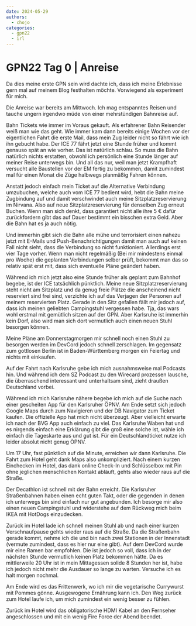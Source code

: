 ```yaml
---
date: 2024-05-29
authors:
  - chojo  
categories:
  - gpn22
  - irl
---
```


# GPN22 Tag 0 | Anreise

Da dies meine erste GPN sein wird dachte ich, dass ich meine Erlebnisse gern mal auf meinem Blog festhalten möchte. Vorwiegend als experiment für mich.

Die Anreise war bereits am Mittwoch. Ich mag entspanntes Reisen und tauche ungern irgendwo müde von einer mehrstündigen Bahnreise auf.
<!-- more -->

Bahn Tickets wie immer im Voraus gekauft. Als erfahrener Bahn Reisender weiß man wie das geht. Wie immer kam dann bereits einige Wochen vor der eigentlichen Fahrt die erste Mail, dass mein Zug leider nicht so fährt wie ich ihn gebucht habe. Der ICE 77 fährt jetzt eine Stunde früher und kommt genauso spät an wie vorher. Das ist natürlich schlau. So muss die Bahn natürlich nichts erstatten, obwohl ich persönlich eine Stunde länger auf meiner Reise unterwegs bin. Und all das nur, weil man jetzt Krampfhaft versucht alle Baustellen vor der EM fertig zu bekommen, damit zumindest mal für einen Monat die Züge halbwegs planmäßig Fahren können.

Anstatt jedoch einfach mein Ticket auf die Alternative Verbindung umzubuchen, welche auch vom ICE 77 bedient wird, hebt die Bahn meine Zugbindung auf und damit verschwindet auch meine Sitzplatzreservierung im Nirvana. Also auf neue Sitzplatzreservierung für denselben Zug erneut Buchen. Wenn man sich denkt, dass garantiert nicht alle ihre 5 € dafür zurückfordern gibt das auf Dauer bestimmt ein bisschen extra Geld. Aber die Bahn hat es ja auch nötig.

Und immerhin gibt sich die Bahn alle mühe und terrorisiert einen nahezu jetzt mit E-Mails und Push-Benachrichtigungen damit man auch auf keinen Fall nicht sieht, dass die Verbindung so nicht funktioniert. Allerdings erst vier Tage vorher. Wenn man nicht regelmäßig (Bei mir mindestens einmal pro Woche) die geplanten Verbindungen selber prüft, bekommt man das so relativ spät erst mit, dass sich eventuelle Pläne geändert haben.

Während ich mich jetzt also eine Stunde früher als geplant zum Bahnhof begebe, ist der ICE tatsächlich pünktlich. Meine neue Sitzplatzreservierung steht nicht am Sitzplatz und da genug freie Plätze die anscheinend nicht reserviert sind frei sind, verzichte ich auf das Verjagen der Personen auf meinem reservierten Platz. Gerade in den Sitz gefallen fällt mir jedoch auf, dass ich meinen geliebten Campingstuhl vergessen habe. Tja, das wars wohl erstmal mit gemütlich sitzen auf der GPN. Aber Karlsruhe ist immerhin kein Dorf, also wird man sich dort vermutlich auch einen neuen Stuhl besorgen können.

Meine Pläne am Donnerstagmorgen mir schnell noch einen Stuhl zu besorgen werden im DevCord jedoch schnell zerschlagen. Im gegensatz zum gottlosen Berlin ist in Baden-Württemberg morgen ein Feiertag und nichts mit einkaufen.

Auf der Fahrt nach Karlsruhe gebe ich mich ausnahmsweise mal Podcasts hin. Und während ich dem SZ Podcast zu den Wirecard prozessen lausche, die überraschend interessant und unterhaltsam sind, zieht draußen Deutschland vorbei.

Während ich mich Karlsruhe nähere begebe ich mich auf die Suche nach einer gescheiten App für den Karlsruher ÖPNV. Am Ende setzt sich jedoch Google Maps durch zum Navigieren und der DB Navigator zum Ticket kaufen. Die offizielle App hat mich nicht überzeugt. Aber vielleicht erwarte ich nach der BVG App auch einfach zu viel. Das Karlsruhe Waben hat und es nirgends einfach eine Erklärung gibt die groß eine solche ist, wähle ich einfach die Tageskarte aus und gut ist. Für ein Deutschlandticket nutze ich leider absolut nicht genug ÖPNV.

Um 17 Uhr, fast pünktlich auf die Minute, erreichen wir dann Karlsruhe. Die Fahrt zum Hotel geht dank Maps also unkompliziert. Nach einem kurzen Einchecken im Hotel, das dank online Check-In und Schlüsselbox mit Pin ohne jeglichen menschlichen Kontakt abläuft, gehts also wieder raus auf die Straße.

Der Decathlon ist schnell mit der Bahn erreicht. Die Karlsruher Straßenbahnen haben einen echt guten Takt, oder die gegenden in denen ich unterwegs bin sind einfach nur gut angebunden. Ich besorge mir also einen neuen Campingstuhl und widerstehe auf dem Rückweg mich beim IKEA mit HotDogs einzudecken.

Zurück im Hotel lade ich schnell meinen Stuhl ab und nach einer kurzen Verschnaufpause gehts wieder raus auf die Straße. Da die Straßenbahn gerade kommt, nehme ich die und bin nach zwei Stationen in der Innenstadt (vermute zumindest, dass es hier nur eine gibt). Auf dem DevCord wurde mir eine Ramen bar empfohlen. Die ist jedoch so voll, dass ich in der nächsten Stunde vermutlich keinen Platz bekommen hätte. Da es mittlerweile 20 Uhr ist in mein Mittagessen solide 8 Stunden her ist, habe ich jedoch nicht mehr die Ausdauer so lange zu warten. Versuche ich es halt morgen nochmal.

Am Ende wird es das Frittenwerk, wo ich mir die vegetarische Currywurst mit Pommes gönne. Ausgewogene Ernährung kann ich. Den Weg zurück zum Hotel laufe ich, um mich zumindest ein wenig besser zu fühlen.

Zurück im Hotel wird das obligatorische HDMI Kabel an den Fernseher angeschlossen und mit ein wenig Fire Force der Abend beendet.

